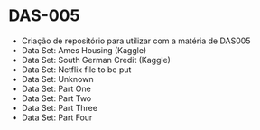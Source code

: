 # DAS-005
* Criação de repositório para utilizar com a matéria de DAS005
* Data Set: Ames Housing (Kaggle) 
* Data Set: South German Credit (Kaggle)
* Data Set: Netflix file to be put
* Data Set: Unknown
* Data Set: Part One
* Data Set: Part Two
* Data Set: Part Three
* Data Set: Part Four
